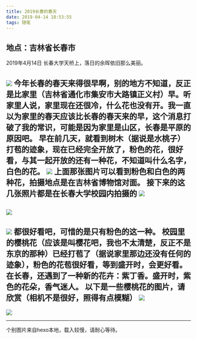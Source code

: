 ```yaml
---
title: 2019长春的春天
date: 2019-04-14 18:53:55
tags: 随笔
---
```

## 地点：吉林省长春市
2019年4月14日
长春大学天桥上，落日的余晖依旧那么美丽。
<!--more-->
![](http://wx2.sinaimg.cn/large/0060lm7Tly1g2b8tjg6lyj31o00u0b29.jpg)
今年长春的春天来得很早啊，别的地方不知道，反正是比家里（吉林省通化市集安市大路镇正义村）早。听家里人说，家里现在还很冷，什么花也没有开。我一直以为家里的春天应该比长春的春天来的早，这个消息打破了我的常识，可能是因为家里是山区，长春是平原的原因吧。
早在前几天，就看到树木（据说是水桃子）打苞的迹象，现在已经完全开放了，粉色的花，很好看，与其一起开放的还有一种花，不知道叫什么名字，白色的花。
![](http://wx3.sinaimg.cn/large/0060lm7Tly1g23n4ymaymj31o00u04qr.jpg)
上面那张图片可以看到粉色和白色的两种花，拍摄地点是在吉林省博物馆对面。
接下来的这几张照片都是在长春大学校园内拍摄的
![](IMG_20190414_175757.jpg)
---
![](http://wx3.sinaimg.cn/large/0060lm7Tly1g23n0kq8zej31o00u0kjo.jpg)
---
![](IMG_20190414_175837.jpg)
都很好看吧，可惜的是只有粉色的这一种。
校园里的樱桃花（应该是叫樱花吧，我也不太清楚，反正不是东京的那种）已经打苞了（据说家里那边还没有任何的迹象），粉色的花苞很好看，等到盛开时，会更好看。在长春，还遇到了一种新的花卉：紫丁香。盛开时，紫色的花朵，香气迷人。
以下是一些樱桃花的图片，请欣赏（相机不是很好，照得有点模糊）
![](IMG_20190414_180005.jpg)
---
![](IMG_20190414_180243.jpg)
***
个别图片来自hexo本地，载入较慢，请耐心等待。